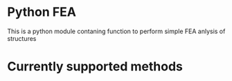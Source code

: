 # Python FEA
This is a python module contaning function to perform simple FEA anlysis of structures

# Currently supported methods
